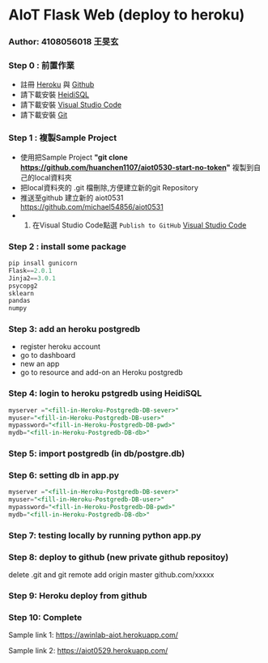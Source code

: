 # AIoT Flask Web (deploy to heroku)
### Author: 4108056018 王旻玄

### Step 0 : 前置作業
* 註冊 [Heroku](https://markdownlivepreview.com/) 與 [Github](https://github.com/)
* 請下載安裝 [HeidiSQL](https://www.heidisql.com/)
* 請下載安裝 [Visual Studio Code](https://code.visualstudio.com/)
* 請下載安裝 [Git](https://git-scm.com/)


### Step 1 : 複製Sample Project
* 使用把Sample Project **"git clone https://github.com/huanchen1107/aiot0530-start-no-token"** 複製到自己的local資料夾
* 把local資料夾的 .git 檔刪除,方便建立新的git Repository 
* 推送至github 建立新的 aiot0531 https://github.com/michael54856/aiot0531
* 1. 在Visual Studio Code點選 ```Publish to GitHub``` [Visual Studio Code](https://code.visualstudio.com/)

### Step 2 : install some package


```python
pip insall gunicorn   
Flask==2.0.1 
Jinja2==3.0.1 
psycopg2 
sklearn 
pandas  
numpy 
```

### Step 3: add an heroku postgredb

* register heroku account
* go to dashboard
* new an app
* go to resource and add-on an Heroku postgredb

### Step 4: login to heroku pstgredb using HeidiSQL


```sql
myserver ="<fill-in-Heroku-Postgredb-DB-sever>"
myuser="<fill-in-Heroku-Postgredb-DB-user>"
mypassword="<fill-in-Heroku-Postgredb-DB-pwd>"
mydb="<fill-in-Heroku-Postgredb-DB-db>"

```
### Step 5: import postgredb (in db/postgre.db)


### Step 6: setting db in app.py


```sql
myserver ="<fill-in-Heroku-Postgredb-DB-sever>"
myuser="<fill-in-Heroku-Postgredb-DB-user>"
mypassword="<fill-in-Heroku-Postgredb-DB-pwd>"
mydb="<fill-in-Heroku-Postgredb-DB-db>"

```
### Step 7: testing locally by running python app.py

### Step 8: deploy to github (new private github repositoy)

delete .git and git remote add origin master github.com/xxxxx


### Step 9: Heroku deploy from github

### Step 10: Complete

Sample link 1:
https://awinlab-aiot.herokuapp.com/

Sample link 2: 
https://aiot0529.herokuapp.com/





